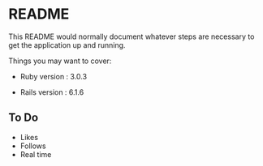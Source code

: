 # README

This README would normally document whatever steps are necessary to get the
application up and running.

Things you may want to cover:

* Ruby version : 3.0.3

* Rails version : 6.1.6

## To Do

* Likes
* Follows
* Real time

